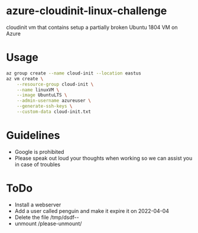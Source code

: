 # azure-cloudinit-linux-challenge
cloudinit vm that contains setup a partially broken Ubuntu 1804 VM on Azure
# Usage
```bash
az group create --name cloud-init --location eastus
az vm create \
    --resource-group cloud-init \
    --name linuxVM \
    --image UbuntuLTS \
    --admin-username azureuser \
    --generate-ssh-keys \
    --custom-data cloud-init.txt
```
# Guidelines
- Google is prohibited
- Please speak out loud your thoughts when working so we can assist you in case of troubles

# ToDo

 - Install a webserver
 - Add a user called penguin and make it expire it on 2022-04-04
 - Delete the file /tmp/dsdf--
 - unmount /please-unmount/
 
